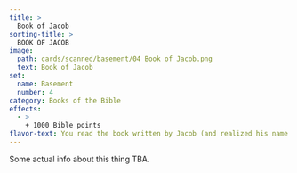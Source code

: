 ```yaml
---
title: >
  Book of Jacob
sorting-title: >
  BOOK OF JACOB
image: 
  path: cards/scanned/basement/04 Book of Jacob.png
  text: Book of Jacob
set:
  name: Basement
  number: 4
category: Books of the Bible
effects: 
  - >
    + 1000 Bible points
flavor-text: You read the book written by Jacob (and realized his name isn't James).
---
```

Some actual info about this thing TBA.
